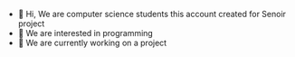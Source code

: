 - 👋 Hi, We are computer science students this account created for Senoir project
- 👀 We are interested in programming
- 🌱 We are currently working on a project


<!---
Senoirpro/Senoirpro is a ✨ special ✨ repository because its `README.md` (this file) appears on your GitHub profile.
You can click the Preview link to take a look at your changes.
--->

